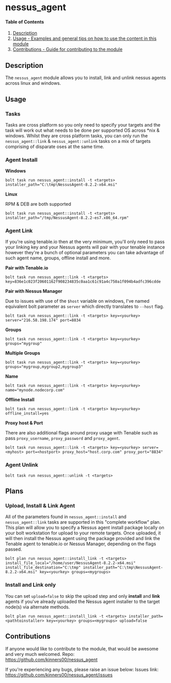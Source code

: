 # nessus_agent

#### Table of Contents

1. [Description](#description)
2. [Usage - Examples and general tips on how to use the content in this module](#usage)
3. [Contributions - Guide for contributing to the module](#contributions)

## Description

The ```nessus_agent``` module allows you to install, link and unlink nessus agents across linux and windows.

## Usage

### Tasks

Tasks are cross platform so you only need to specify your targets and the task will work out what needs to be done per supported OS across *nix & windows. Whilst they are cross platform tasks, you can only run the ```nessus_agent::link``` & ```nessus_agent::unlink``` tasks on a mix of targets comprising of disparate oses at the same time.


### Agent Install

**Windows**

```
bolt task run nessus_agent::install -t <targets> installer_path="C:\tmp\NessusAgent-8.2.2-x64.msi"
```

**Linux**

RPM & DEB are both supported

```
bolt task run nessus_agent::install -t <targets> installer_path="/tmp/NessusAgent-8.2.2-es7.x86_64.rpm"
```

### Agent Link

If you're using tenable.io then at the very minimum, you'll only need to pass your linking key and your Nessus agents will pair with your tenable instance however they're a bunch of optional parameters you can take advantage of such agent name, groups, offline install and more.


**Pair with Tenable.io**

```
bolt task run nessus_agent::link -t <targets> key=836e1c023f20601162f908234835c0aa1c61c91a4c750a1f094b4adfc396cdde
```

**Pair with Nessus Manager**

Due to issues with use of the ```$host``` variable on windows, I've named equivalent bolt parameter as ```server``` which directly translates to ```--host``` flag.

```
bolt task run nessus_agent::link -t <targets> key=<yourkey> server="216.58.198.174" port=8834
```

**Groups**

```
bolt task run nessus_agent::link -t <targets> key=<yourkey> groups="mygroup"
```

**Multiple Groups**

```
bolt task run nessus_agent::link -t <targets> key=<yourkey> groups="mygroup,mygroup2,mygroup3"
```

**Name**

```
bolt task run nessus_agent::link -t <targets> key=<yourkey> name="mynode.nodecorp.com"
```

**Offline Install**

```
bolt task run nessus_agent::link -t <targets> key=<yourkey> offline_install=yes
```

**Proxy host & Port**

There are also additional flags around proxy usage with Tenable such as pass ```proxy_username```, ```proxy_password``` and ```proxy_agent```.

```
bolt task run nessus_agent::link -t <targets> key=<yourkey> server=<myhost> port=<hostport> proxy_host="host.corp.com" proxy_port="8834"
```


### Agent Unlink

```
bolt task run nessus_agent::unlink -t <targets>
```


## Plans

### Upload, Install & Link Agent

All of the parameters found in ```nessus_agent::install``` and ```nessus_agent::link``` tasks are supported in this "complete workflow" plan. This plan will allow you to specify a Nessus agent install package locally on your bolt workstation for upload to your remote targets. Once uploaded, it will then install the Nessus agent using the package provided and link the Tenable agent to tenable.io or Nessus Manager, depending on the flags passed. 

```
bolt plan run nessus_agent::install_link -t <targets> install_file_local="/home/user/NessusAgent-8.2.2-x64.msi" install_file_destination="C:\tmp" installer_path="C:\tmp\NessusAgent-8.2.2-x64.msi" key=<yourkey> groups=<mygroups>
```

### Install and Link only

You can set ```upload=false``` to skip the upload step and only **install** and **link** agents if you've already uploaded the Nessus agent installer to the target node(s) via alternate methods.

```
bolt plan run nessus_agent::install_link -t <targets> installer_path=<pathtoinstaller> key=<yourkey> groups=<mygroups> upload=false
```


## Contributions

If anyone would like to contribute to the module, that would be awesome and very much welcomed.
Repo:        https://github.com/kinners00/nessus_agent

If you're experiencing any bugs, please raise an issue below:
Issues link: https://github.com/kinners00/nessus_agent/issues

